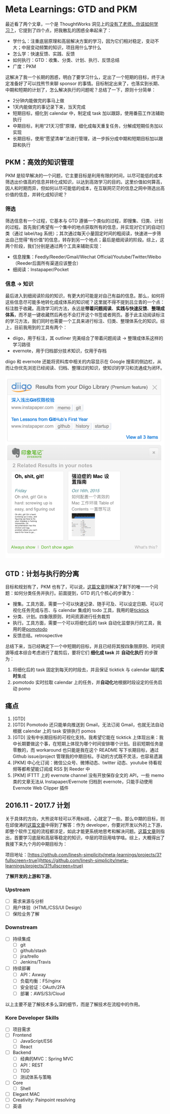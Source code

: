 # Meta Learnings: GTD and PKM

最近看了两个文章，一个是 ThoughtWorks 洞见上的[没有了老师，你该如何学习？](http://insights.thoughtworkers.org/how-to-study-without-teacher/)，它提到了四个点，把我散乱的困惑全串起来了：

* 学什么：注重底层原理和高层解决方案的学习，因为它们相对稳定，变动不大；中层变动频繁的知识，项目用什么学什么
* 怎么学：快速反馈、实践、反馈
* 如何执行：GTD：收集、分类、计划、执行、反馈总结
* 广度：PKM

这解决了我一个长期的困惑，明白了要学习什么，定出了一个短期的目标，终于决定准备好了可以找熊节来聊 sponsor 的事情。目标制定出来了，也落实到长期、中期和短期的计划了，怎么解决执行的问题呢？总结了一下，原则十分简单：

* 2分钟内能做完的事马上做
* 1天内能做完的事记录下来，当天完成
* 短期目标，细化到 calendar 中，制定成 task 加以跟踪，使用番茄工作法辅助执行
* 中期目标，利用“21天习惯”原理，细化成每天重复任务，分解成短期任务加以实现
* 长期目标，使用“愿望清单”法进行管理，进一步拆分成中期和短期目标加以跟踪和执行

## PKM：高效的知识管理

PKM 是较早解决的一个问题，它主要目标是利用有限的时间，以尽可能低的成本筛选出价值高的信息并转化成知识，以达到高效学习的目的。这里价值如何算高，因人和时期而异，但如何以尽可能低的成本，在互联网茫茫的信息之网中筛选出高价值的信息，并转化成知识呢？

### 筛选

筛选信息有一个过程，它基本与 GTD 遵循一个类似的过程，即搜集、归类、计划的过程。首先我们希望有一个集中的地点获取所有的信息，并实现对它们的自动归类（通过 label/tag 系统）；其次通过每天小量固定时间的粗阅读，快速进一步筛出自己觉得“有价值”的信息，转存到另一个地点；最后是细阅读的阶段。综上，这两个阶段，我们分别是通过两个工具来辅助实现：

* 信息搜集：Feedly/Reeder/Gmail/Wechat Official/Youtube/Twitter/Weibo（Reeder后面所有渠道应该整合）
* 细阅读：Instapaper/Pocket

### 信息 -> 知识

最后进入到细阅读阶段的知识，有更大的可能是对自己有益的信息。那么，如何将这些信息尽可能多地转化成成体系的知识呢？这里就不得不提到吕立青的一个点：标注胜于收藏。高效学习的方法，永远是**带着问题阅读**、**实践与快速反馈**、**整理成体系**，而不是一键收藏然后再也不会打开这个书签或者网页。基于此主动阅读标注的学习方法，我们同时也需要一个工具来进行标注、归类、整理体系化的知识。综上，目前我用到的工具有两个：

* diigo，用于标注，其 outliner 完美结合了带着问题阅读 -> 整理成体系这样的学习路径
* evernote，用于归档部分技术知识，仅用于存档

diigo 和 evernote 还能将资料库中相关的内容显示在 Google 搜索的侧边栏，从而让你优先浏览已经阅读、归档、整理过的知识，使知识的学习和流通成为闭环。

![](diigo-evernote-right-hand-side.png)

## GTD：计划与执行的分离

目标和规划有了，PKM 也有了，可以说，[这篇文章](http://www.mifengtd.cn/articles/runningcheese-gtd-system.html)则解决了剩下的唯一一个问题：如何分类任务并执行。前面提到，GTD 的几个核心的步骤为：

* 搜集。工具方面，需要一个可以快速记录、随手可及、可以设定日期、可以可视化任务完成与否、与 calendar 集成的 todo 工具，我用的是[ticktick](https://ticktick.com/)
* 分类、计划。四象限原则、时间资源进行任务裁剪
* 执行。工具方面，需要一个可以将细化后的 task 自动化监督执行的工具，我用的是[pomotodo](https://pomotodo.com/app/)
* 反馈总结。retrospective

总结下来，当已经确定下一个中短期的目标，并且已经将其按四象限原则、时间资源等成本综合考虑进行了裁剪后，要将它们 **细化成 task** 并 **自动化执行** 的步骤为：

1. 将细化后的 task 固定到每天的时段去，并且保证 ticktick 与 calendar 端的**实时**集成
2. pomotodo 实时拉取 calendar 上的任务，并**自动化**地根据时段设定的任务启动 pomo

## 痛点

1. [GTD] 
2. [GTD] Pomotodo 还只能单向推送到 Gmail，无法订阅 Gmail，也就无法自动根据 calendar 上的 task 安排执行 pomos
3. [GTD] 没有中长期目标的可视化支持。我希望它能在 ticktick 上体现出来：我中长期要做这个事，在短期上体现为哪个时间安排哪个计划。目前短期任务是零散的，而 workaround 也只能是我在这个 README 写下长期目标，通过 Github issue/project 管理我的中期目标。手动的方式既不灵活，也容易遗漏
4. [PKM] 中心化订阅：微信公众号、微博动态、twitter 动态、youtube 待看视频等都希望能订阅成 RSS 到 Reeder 中
5. [PKM] IFTTT 上的 evernote channel 没有开放保存全文的 API，一些 memo 类的文章无法从 Instapaper/Evernote 归档到 evernote，只能手动使用 Evernote Web Clipper 插件

## 2016.11 - 2017.7 计划

关于具体的方向，大熊说年轻可以不用纠结，心就定了一些。那么中期的目标，则在邱俊涛的[这篇文章](http://icodeit.org/2015/06/do-we-really-short-for-front-end-developer/)中得到了解答：作为 developer，你要对开发以外的上下游，即整个软件工程的流程都涉足，如此才能更系统地思考和解决问题。[这篇文章](http://insights.thoughtworkers.org/how-to-study-without-teacher/)则指出，首要学习底层和高层等稳定的知识，中层的项目用啥学啥。综上，大概得出了我接下来九个月的中期目标为：

项目地址：[https://github.com/linesh-simplicity/meta-learnings/projects/3?fullscreen=true](https://github.com/linesh-simplicity/meta-learnings/projects/3?fullscreen=true)

**了解开发的上游和下游**。

### Upstream

* [ ] 需求来源与分析
* [ ] 用户体验（HTML/CSS/UI Design）
* [ ] 保险业务了解

### Downstream

* [ ] 持续集成
  * [ ] git 
  * [ ] github/stash
  * [ ] jira/trello
  * [ ] Jenkins/Travis
* [ ] 持续部署
  * [ ] API：Axway
  * [ ] 负载均衡：F5/nginx
  * [ ] 安全验证：OAuth/2FA
  * [ ] 部署：AWS/S3/Cloud
  
以上主要不是了解技术多么深的细节，而是了解技术在流程中的作用。

### Kore Developer Skills

* [ ] 项目需求
* [ ] Frontend
  * [ ] JavaScript/ES6
  * [ ] React
* [ ] Backend
  * [ ] 经典的MVC：Spring MVC
  * [ ] API：REST
  * [ ] TDD
  * [ ] 测试体系与策略
* [ ] Core
  * [ ] Shell
* [ ] Elegant MAC
* [ ] Creativity: Painpoint resolving
* [ ] 英语
